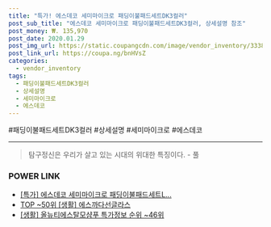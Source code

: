 ```yaml
--- 
title: "특가! 에스데코 세미마이크로 패딩이불패드세트DK3컬러" 
post_sub_title: "에스데코 세미마이크로 패딩이불패드세트DK3컬러, 상세설명 참조" 
post_money: ₩. 135,970 
post_date: 2020.01.29 
post_img_url: https://static.coupangcdn.com/image/vendor_inventory/3338/f3a393534294b82bde449b4ef2563899def13c1c0c3e3bdf3edb53ca600b.jpg 
post_link_url: https://coupa.ng/bnHVsZ 
categories: 
  - vendor_inventory 
tags: 
  - 패딩이불패드세트DK3컬러 
  - 상세설명 
  - 세미마이크로 
  - 에스데코 
--- 
```

  #패딩이불패드세트DK3컬러 #상세설명 #세미마이크로 #에스데코 
<hr> 

> 탐구정신은 우리가 살고 있는 시대의 위대한 특징이다. - 풀 


### POWER LINK

* <a href="https://blog.naver.com/an0733/221788513045" target="_blank">[특가] 에스데코 세미마이크로 패딩이불패드세트L...</a>
* <a href="https://blog.naver.com/fasyy4321/221781929866" target="_blank"> TOP ~50위 [생활] 에스까다선글라스</a>
* <a href="https://blog.naver.com/sakai111/221776201443" target="_blank"> [생활] 올뉴티에스탈모샴푸 특가정보 순위 ~46위</a>
